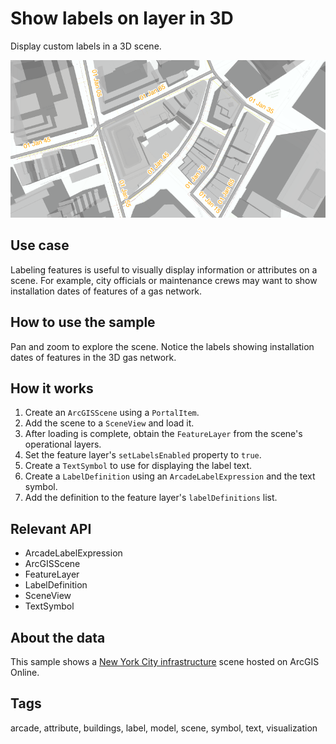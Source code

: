 # Show labels on layer in 3D

Display custom labels in a 3D scene.

![Show labels on layer in 3D](ShowLabelsOnLayerIn3d.png)

## Use case

Labeling features is useful to visually display information or attributes on a scene. For example, city officials or maintenance crews may want to show installation dates of features of a gas network.

## How to use the sample

Pan and zoom to explore the scene. Notice the labels showing installation dates of features in the 3D gas network.

## How it works

1. Create an `ArcGISScene` using a `PortalItem`.
2. Add the scene to a `SceneView` and load it.
3. After loading is complete, obtain the `FeatureLayer` from the scene's operational layers.
4. Set the feature layer's `setLabelsEnabled` property to `true`.
5. Create a `TextSymbol` to use for displaying the label text.
6. Create a `LabelDefinition` using an `ArcadeLabelExpression` and the text symbol.
7. Add the definition to the feature layer's `labelDefinitions` list.

## Relevant API

* ArcadeLabelExpression
* ArcGISScene
* FeatureLayer
* LabelDefinition
* SceneView
* TextSymbol

## About the data

This sample shows a [New York City infrastructure](https://www.arcgis.com/home/item.html?id=850dfee7d30f4d9da0ebca34a533c169) scene hosted on ArcGIS Online.

## Tags

arcade, attribute, buildings, label, model, scene, symbol, text, visualization
